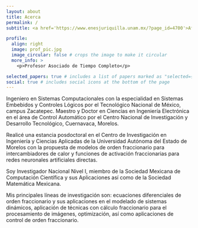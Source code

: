 ```yaml
---
layout: about
title: Acerca
permalink: /
subtitle: <a href='https://www.enesjuriquilla.unam.mx/?page_id=4700'>Afiliación</a> Escuela Nacional de Estudios Superiores Unidad Juriquilla

profile:
  align: right
  image: prof_pic.jpg
  image_circular: false # crops the image to make it circular
  more_info: >
    <p>Profesor Asociado de Tiempo Completo</p>

selected_papers: true # includes a list of papers marked as "selected={true}"
social: true # includes social icons at the bottom of the page
---
```


Ingeniero en Sistemas Computacionales con la especialidad en Sistemas Embebidos y Controles Lógicos por el Tecnológico Nacional de México, campus Zacatepec. Maestro y Doctor en Ciencias en Ingeniería Electrónica en el área de Control Automático por el Centro Nacional de Investigación y Desarrollo Tecnológico, Cuernavaca, Morelos.

Realicé una estancia posdoctoral en el Centro de Investigación en Ingeniería y Ciencias Aplicadas de la Universidad Autónoma del Estado de Morelos con la propuesta de modelos de orden fraccionario para intercambiadores de calor y funciones de activación fraccionarias para redes neuronales artificiales directas.

Soy Investigador Nacional Nivel I, miembro de la Sociedad Mexicana de Computación Científica y sus Aplicaciones así como de la Sociedad Matemática Mexicana.

Mis principales líneas de investigación son: ecuaciones diferenciales de orden fraccionario y sus aplicaciones en el modelado de sistemas dinámicos, aplicación de técnicas con cálculo fraccionario para el procesamiento de imágenes, optimización, así como aplicaciones de control de orden fraccionario.
